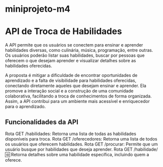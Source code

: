 # miniprojeto-m4
# API de Troca de Habilidades
 
A API permite que os usuários se conectem para ensinar e aprender habilidades diversas, como culinária, música, programação, entre outras. Os usuários poderão listar suas habilidades, buscar por pessoas que oferecem o que desejam aprender e visualizar detalhes sobre as habilidades oferecidas.

A proposta é mitigar a dificuldade de encontrar oportunidades de aprendizado e a falta de visibilidade para habilidades oferecidas, conectando diretamente aqueles que desejam ensinar e aprender. Ela promove a interação social e a construção de uma comunidade colaborativa, facilitando a troca de conhecimentos de forma organizada. Assim, a API contribui para um ambiente mais acessível e enriquecedor para o aprendizado.

## Funcionalidades da API
Rota GET /habilidades: Retorna uma lista de todas as habilidades disponíveis para troca.
Rota GET /oferecedores: Retorna uma lista de todos os usuários que oferecem habilidades.
Rota GET /procurar: Permite que um usuário busque por habilidades que deseja aprender.
Rota GET /habilidade/:id: Retorna detalhes sobre uma habilidade específica, incluindo quem a oferece.